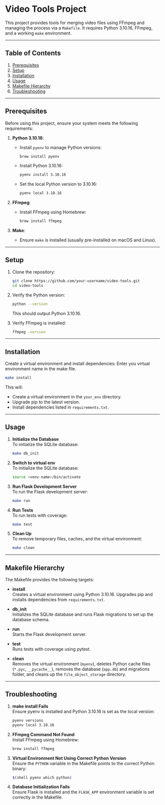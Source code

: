 # Video Tools Project

This project provides tools for merging video files using FFmpeg and managing the process via a `Makefile`. It requires Python 3.10.16, FFmpeg, and a working `make` environment.

---

## Table of Contents
1. [Prerequisites](#prerequisites)
2. [Setup](#setup)
3. [Installation](#installation)
4. [Usage](#usage)
5. [Makefile Hierarchy](#makefile-hierarchy)
6. [Troubleshooting](#troubleshooting)

---

## Prerequisites

Before using this project, ensure your system meets the following requirements:

1. **Python 3.10.16**:
   - Install `pyenv` to manage Python versions:
     ```bash
     brew install pyenv
     ```
   - Install Python 3.10.16:
     ```bash
     pyenv install 3.10.16
     ```
   - Set the local Python version to 3.10.16:
     ```bash
     pyenv local 3.10.16
     ```

2. **FFmpeg**:
   - Install FFmpeg using Homebrew:
     ```bash
     brew install ffmpeg
     ```

3. **Make**:
   - Ensure `make` is installed (usually pre-installed on macOS and Linux).

---

## Setup

1. Clone the repository:
   ```bash
   git clone https://github.com/your-username/video-tools.git
   cd video-tools
   ```
2. Verify the Python version:
   ```bash
   python --version
   ```
   This should output Python 3.10.16.

3. Verify FFmpeg is installed:
   ```bash
   ffmpeg -version
   ```


---

## Installation

Create a virtual environment and install dependencies:
Enter you virtual environment name in the make file. 
```bash
make install
```
This will:
- Create a virtual environment in the `your_env` directory.
- Upgrade pip to the latest version.
- Install dependencies listed in `requirements.txt`.

---

## Usage


1. **Initialize the Database**  
   To initialize the SQLite database:
   ```bash
   make db_init
   ```
1. **Switch to virtual env**  
   To initialize the SQLite database:
   ```bash
   source <venv-name>/bin/activate
   ```

2. **Run Flask Development Server**  
   To run the Flask development server:
   ```bash
   make run
   ```

3. **Run Tests**  
   To run tests with coverage:
   ```bash
   make test
   ```

4. **Clean Up**  
   To remove temporary files, caches, and the virtual environment:
   ```bash
   make clean
   ```

---

## Makefile Hierarchy

The Makefile provides the following targets:

- **install**  
  Creates a virtual environment using Python 3.10.16. Upgrades pip and installs dependencies from `requirements.txt`.

- **db_init**  
  Initializes the SQLite database and runs Flask migrations to set up the database schema.

- **run**  
  Starts the Flask development server.

- **test**  
  Runs tests with coverage using pytest.

- **clean**  
  Removes the virtual environment (`myenv`), deletes Python cache files (`*.pyc`, `__pycache__`), removes the database (`app.db`) and migrations folder, and cleans up the `file_object_storage` directory.

---

## Troubleshooting

1. **make install Fails**  
   Ensure pyenv is installed and Python 3.10.16 is set as the local version:
   ```bash
   pyenv versions
   pyenv local 3.10.16
   ```

2. **FFmpeg Command Not Found**  
   Install FFmpeg using Homebrew:
   ```bash
   brew install ffmpeg
   ```

3. **Virtual Environment Not Using Correct Python Version**  
   Ensure the `PYTHON` variable in the Makefile points to the correct Python binary:
   ```bash
   $(shell pyenv which python)
   ```

4. **Database Initialization Fails**  
   Ensure Flask is installed and the `FLASK_APP` environment variable is set correctly in the Makefile.


